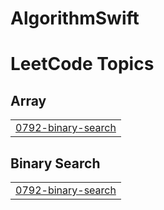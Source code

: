 # AlgorithmSwift


<!---LeetCode Topics Start-->
# LeetCode Topics
## Array
|  |
| ------- |
| [0792-binary-search](https://github.com/yaewonLee/AlgorithmSwift/tree/master/0792-binary-search) |
## Binary Search
|  |
| ------- |
| [0792-binary-search](https://github.com/yaewonLee/AlgorithmSwift/tree/master/0792-binary-search) |
<!---LeetCode Topics End-->